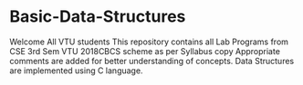 # Basic-Data-Structures

Welcome All VTU students
This repository contains all Lab Programs from CSE 3rd Sem VTU 2018CBCS scheme as per Syllabus copy 
Appropriate comments are added for better understanding of concepts.
Data Structures are implemented using C language.

